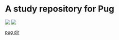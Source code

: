 # A study repository for Pug

<img src="https://img.shields.io/badge/pug-red"> <img src="https://img.shields.io/badge/sass-pink">

[pug dir](https://github.com/taiga248/pug_practice/tree/master/src/pug)
